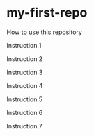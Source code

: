# my-first-repo

How to use this repository

Instruction 1

Instruction 2

Instruction 3

Instruction 4

Instruction 5

Instruction 6

Instruction 7